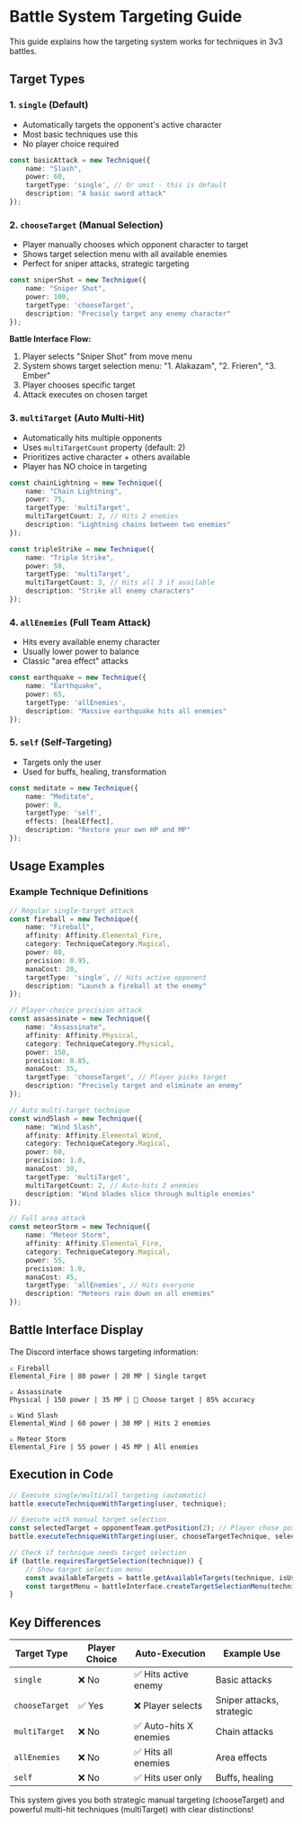 # Battle System Targeting Guide

This guide explains how the targeting system works for techniques in 3v3 battles.

## Target Types

### 1. **`single`** (Default)
- Automatically targets the opponent's active character
- Most basic techniques use this
- No player choice required

```typescript
const basicAttack = new Technique({
    name: "Slash",
    power: 60,
    targetType: 'single', // Or omit - this is default
    description: "A basic sword attack"
});
```

### 2. **`chooseTarget`** (Manual Selection)
- Player manually chooses which opponent character to target
- Shows target selection menu with all available enemies
- Perfect for sniper attacks, strategic targeting

```typescript
const sniperShot = new Technique({
    name: "Sniper Shot", 
    power: 100,
    targetType: 'chooseTarget',
    description: "Precisely target any enemy character"
});
```

**Battle Interface Flow:**
1. Player selects "Sniper Shot" from move menu
2. System shows target selection menu: "1. Alakazam", "2. Frieren", "3. Ember"
3. Player chooses specific target
4. Attack executes on chosen target

### 3. **`multiTarget`** (Auto Multi-Hit)
- Automatically hits multiple opponents
- Uses `multiTargetCount` property (default: 2)
- Prioritizes active character + others available
- Player has NO choice in targeting

```typescript
const chainLightning = new Technique({
    name: "Chain Lightning",
    power: 75,
    targetType: 'multiTarget',
    multiTargetCount: 2, // Hits 2 enemies
    description: "Lightning chains between two enemies"
});

const tripleStrike = new Technique({
    name: "Triple Strike",
    power: 50,
    targetType: 'multiTarget', 
    multiTargetCount: 3, // Hits all 3 if available
    description: "Strike all enemy characters"
});
```

### 4. **`allEnemies`** (Full Team Attack)
- Hits every available enemy character
- Usually lower power to balance
- Classic "area effect" attacks

```typescript
const earthquake = new Technique({
    name: "Earthquake",
    power: 65,
    targetType: 'allEnemies',
    description: "Massive earthquake hits all enemies"
});
```

### 5. **`self`** (Self-Targeting)
- Targets only the user
- Used for buffs, healing, transformation

```typescript
const meditate = new Technique({
    name: "Meditate",
    power: 0,
    targetType: 'self',
    effects: [healEffect],
    description: "Restore your own HP and MP"
});
```

## Usage Examples

### Example Technique Definitions

```typescript
// Regular single-target attack
const fireball = new Technique({
    name: "Fireball",
    affinity: Affinity.Elemental_Fire,
    category: TechniqueCategory.Magical,
    power: 80,
    precision: 0.95,
    manaCost: 20,
    targetType: 'single', // Hits active opponent
    description: "Launch a fireball at the enemy"
});

// Player-choice precision attack  
const assassinate = new Technique({
    name: "Assassinate",
    affinity: Affinity.Physical,
    category: TechniqueCategory.Physical,
    power: 150,
    precision: 0.85,
    manaCost: 35,
    targetType: 'chooseTarget', // Player picks target
    description: "Precisely target and eliminate an enemy"
});

// Auto multi-target technique
const windSlash = new Technique({
    name: "Wind Slash",
    affinity: Affinity.Elemental_Wind,
    category: TechniqueCategory.Magical,
    power: 60,
    precision: 1.0,
    manaCost: 30,
    targetType: 'multiTarget',
    multiTargetCount: 2, // Auto-hits 2 enemies
    description: "Wind blades slice through multiple enemies"
});

// Full area attack
const meteorStorm = new Technique({
    name: "Meteor Storm",
    affinity: Affinity.Elemental_Fire,
    category: TechniqueCategory.Magical,
    power: 55,
    precision: 1.0,
    manaCost: 45,
    targetType: 'allEnemies', // Hits everyone
    description: "Meteors rain down on all enemies"
});
```

## Battle Interface Display

The Discord interface shows targeting information:

```
⚔️ Fireball
Elemental_Fire | 80 power | 20 MP | Single target

⚔️ Assassinate  
Physical | 150 power | 35 MP | 🎯 Choose target | 85% accuracy

⚔️ Wind Slash
Elemental_Wind | 60 power | 30 MP | Hits 2 enemies

⚔️ Meteor Storm
Elemental_Fire | 55 power | 45 MP | All enemies
```

## Execution in Code

```typescript
// Execute single/multi/all targeting (automatic)
battle.executeTechniqueWithTargeting(user, technique);

// Execute with manual target selection
const selectedTarget = opponentTeam.getPosition(2); // Player chose position 2
battle.executeTechniqueWithTargeting(user, chooseTargetTechnique, selectedTarget);

// Check if technique needs target selection
if (battle.requiresTargetSelection(technique)) {
    // Show target selection menu
    const availableTargets = battle.getAvailableTargets(technique, isUserTechnique);
    const targetMenu = battleInterface.createTargetSelectionMenu(technique, availableTargets);
}
```

## Key Differences

| Target Type | Player Choice | Auto-Execution | Example Use |
|-------------|---------------|-----------------|-------------|
| `single` | ❌ No | ✅ Hits active enemy | Basic attacks |
| `chooseTarget` | ✅ Yes | ❌ Player selects | Sniper attacks, strategic |
| `multiTarget` | ❌ No | ✅ Auto-hits X enemies | Chain attacks |
| `allEnemies` | ❌ No | ✅ Hits all enemies | Area effects |
| `self` | ❌ No | ✅ Hits user only | Buffs, healing |

This system gives you both strategic manual targeting (chooseTarget) and powerful multi-hit techniques (multiTarget) with clear distinctions!